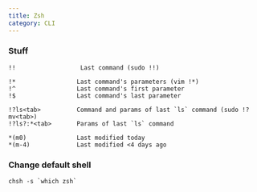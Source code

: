 ```yaml
---
title: Zsh
category: CLI
---
```


### Stuff

    !!                  Last command (sudo !!)

    !*                 Last command's parameters (vim !*)
    !^                 Last command's first parameter
    !$                 Last command's last parameter

    !?ls<tab>          Command and params of last `ls` command (sudo !?mv<tab>)
    !?ls?:*<tab>       Params of last `ls` command

    *(m0)              Last modified today
    *(m-4)             Last modified <4 days ago

### Change default shell

    chsh -s `which zsh`
